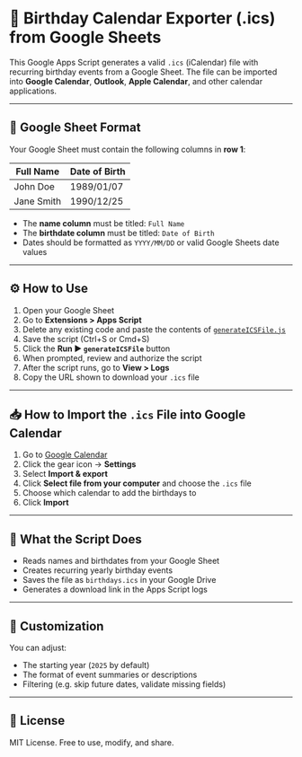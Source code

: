 # 🎂 Birthday Calendar Exporter (.ics) from Google Sheets

This Google Apps Script generates a valid `.ics` (iCalendar) file with recurring birthday events from a Google Sheet. The file can be imported into **Google Calendar**, **Outlook**, **Apple Calendar**, and other calendar applications.

---

## 📄 Google Sheet Format

Your Google Sheet must contain the following columns in **row 1**:

| Full Name         | Date of Birth |
|-------------------|---------------|
| John Doe          | 1989/01/07    |
| Jane Smith        | 1990/12/25    |

- The **name column** must be titled: `Full Name`
- The **birthdate column** must be titled: `Date of Birth`
- Dates should be formatted as `YYYY/MM/DD` or valid Google Sheets date values

---

## ⚙️ How to Use

1. Open your Google Sheet
2. Go to **Extensions > Apps Script**
3. Delete any existing code and paste the contents of [`generateICSFile.js`](generateICSFile.js)
4. Save the script (Ctrl+S or Cmd+S)
5. Click the **Run ▶️ `generateICSFile`** button
6. When prompted, review and authorize the script
7. After the script runs, go to **View > Logs**
8. Copy the URL shown to download your `.ics` file

---

## 📥 How to Import the `.ics` File into Google Calendar

1. Go to [Google Calendar](https://calendar.google.com)
2. Click the gear icon → **Settings**
3. Select **Import & export**
4. Click **Select file from your computer** and choose the `.ics` file
5. Choose which calendar to add the birthdays to
6. Click **Import**

---

## 🧠 What the Script Does

- Reads names and birthdates from your Google Sheet
- Creates recurring yearly birthday events
- Saves the file as `birthdays.ics` in your Google Drive
- Generates a download link in the Apps Script logs

---

## 📝 Customization

You can adjust:
- The starting year (`2025` by default)
- The format of event summaries or descriptions
- Filtering (e.g. skip future dates, validate missing fields)

---

## 📄 License

MIT License. Free to use, modify, and share.
